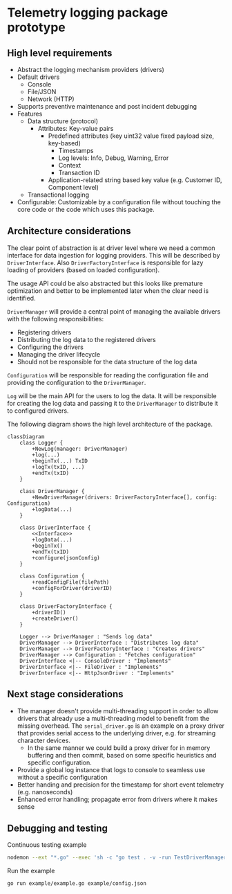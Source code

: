 # Telemetry logging package prototype

## High level requirements

- Abstract the logging mechanism providers (drivers)
- Default drivers
  - Console
  - File/JSON
  - Network (HTTP)
- Supports preventive maintenance and post incident debugging
- Features
  - Data structure (protocol)
    - Attributes: Key-value pairs
      - Predefined attributes (key uint32 value fixed payload size, key-based)
        - Timestamps
        - Log levels: Info, Debug, Warning, Error
        - Context
        - Transaction ID
      - Application-related string based key value (e.g. Customer ID, Component level)
  - Transactional logging
- Configurable: Customizable by a configuration file without touching the core code or
the code which uses this package.

## Architecture considerations

The clear point of abstraction is at driver level where we need a common interface for data ingestion for logging providers. This will be described by `DriverInterface`. Also `DriverFactoryInterface` is responsible for lazy loading of providers (based on loaded configuration).

The usage API could be also abstracted but this looks like premature optimization and better to be implemented later when the clear need is identified.

`DriverManager` will provide a central point of managing the available drivers with the following responsibilities:

- Registering drivers
- Distributing the log data to the registered drivers
- Configuring the drivers
- Managing the driver lifecycle
- Should not be responsible for the data structure of the log data

`Configuration` will be responsible for reading the configuration file and providing the configuration to the `DriverManager`.

`Log` will be the main API for the users to log the data. It will be responsible for creating the log data and passing it to the `DriverManager` to distribute it to configured drivers.

The following diagram shows the high level architecture of the package.

```mermaid
classDiagram
    class Logger {
        +NewLog(manager: DriverManager)
        +log(...)
        +beginTx(...) TxID
        +logTx(txID, ...) 
        +endTx(txID)
    }
    
    class DriverManager {
        +NewDriverManager(drivers: DriverFactoryInterface[], config: Configuration)
        +logData(...)
    }
    
    class DriverInterface {
        <<Interface>>
        +logData(...)
        +beginTx()
        +endTx(txID)
        +configure(jsonConfig)
    }

    class Configuration {
        +readConfigFile(filePath)
        +configForDriver(driverID)
    }

    class DriverFactoryInterface {
        +driverID()
        +createDriver()
    }
    
    Logger --> DriverManager : "Sends log data"
    DriverManager --> DriverInterface : "Distributes log data"
    DriverManager --> DriverFactoryInterface : "Creates drivers"
    DriverManager --> Configuration : "Fetches configuration"
    DriverInterface <|-- ConsoleDriver : "Implements"
    DriverInterface <|-- FileDriver : "Implements"
    DriverInterface <|-- HttpJsonDriver : "Implements"
```

## Next stage considerations

- The manager doesn't provide multi-threading support in order to allow drivers that already use a multi-threading model to benefit from the missing overhead. The `serial_driver.go` is an example on a proxy driver that provides serial access to the underlying driver, e.g. for streaming character devices.
  - In the same manner we could build a proxy driver for in memory buffering and then commit, based on some specific heuristics and specific configuration.
- Provide a global log instance that logs to console to seamless use without a specific configuration
- Better handing and precision for the timestamp for short event telemetry (e.g. nanoseconds)
- Enhanced error handling; propagate error from drivers where it makes sense

## Debugging and testing

Continuous testing example

```sh
nodemon --ext "*.go" --exec 'sh -c "go test . -v -run TestDriverManagerIntegration" || exit 1'
```

Run the example

```sh
go run example/example.go example/config.json
```